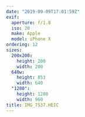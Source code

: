 ```yaml
---
date: "2019-09-09T17:01:59Z"
exif:
  aperture: f/1.8
  iso: 20
  make: Apple
  model: iPhone X
ordering: 12
sizes:
  200x200:
    height: 200
    width: 200
  640w:
    height: 853
    width: 640
  "1280":
    height: 1280
    width: 960
title: IMG_7537.HEIC
---
```

